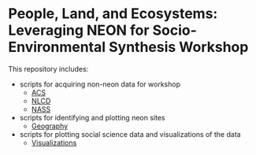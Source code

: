 # People, Land, and Ecosystems: Leveraging NEON for Socio-Environmental Synthesis Workshop

This repository includes:  
* scripts for acquiring non-neon data for workshop  
  - [ACS](https://https://github.com/kristalj/SESYNC-NEON-DATA/ACS)
  - [NLCD](https://https://github.com/kristalj/SESYNC-NEON-DATA/NLCD)
  - [NASS](https://https://github.com/kristalj/SESYNC-NEON-DATA/NASS)
* scripts for identifying and plotting neon sites
  - [Geography](https://https://github.com/kristalj/SESYNC-NEON-DATA/Geography)
* scripts for plotting social science data and visualizations of the data   
  - [Visualizations](https://https://github.com/kristalj/SESYNC-NEON-DATA/Visualizations)
